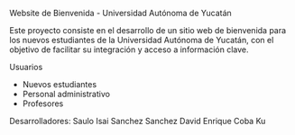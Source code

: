 Website de Bienvenida - Universidad Autónoma de Yucatán

Este proyecto consiste en el desarrollo de un sitio web de bienvenida para los nuevos estudiantes de la Universidad Autónoma de Yucatán, con el objetivo de facilitar su integración y acceso a información clave.

Usuarios
- Nuevos estudiantes
- Personal administrativo
- Profesores

Desarrolladores:
Saulo Isai Sanchez Sanchez
David Enrique Coba Ku
